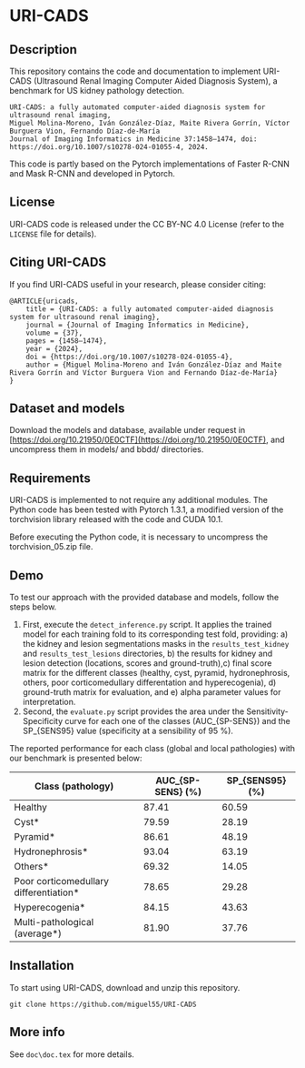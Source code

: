 # URI-CADS

## Description
This repository contains the code and documentation to implement URI-CADS (Ultrasound Renal Imaging Computer Aided Diagnosis System), a benchmark for US kidney pathology detection. 

```
URI-CADS: a fully automated computer-aided diagnosis system for ultrasound renal imaging,
Miguel Molina-Moreno, Iván González-Díaz, Maite Rivera Gorrín, Víctor Burguera Vion, Fernando Díaz-de-María
Journal of Imaging Informatics in Medicine 37:1458–1474, doi: https://doi.org/10.1007/s10278-024-01055-4, 2024. 
```

This code is partly based on the Pytorch implementations of Faster R-CNN and Mask R-CNN and developed in Pytorch.

## License

URI-CADS code is released under the CC BY-NC 4.0 License (refer to the `LICENSE` file for details).

## Citing URI-CADS

If you find URI-CADS useful in your research, please consider citing:

	@ARTICLE{uricads,
		title = {URI-CADS: a fully automated computer-aided diagnosis system for ultrasound renal imaging},
		journal = {Journal of Imaging Informatics in Medicine},
		volume = {37},
		pages = {1458–1474},
		year = {2024},
		doi = {https://doi.org/10.1007/s10278-024-01055-4},
		author = {Miguel Molina-Moreno and Iván González-Díaz and Maite Rivera Gorrín and Víctor Burguera Vion and Fernando Díaz-de-María}
	}
  
## Dataset and models

Download the models and database, available under request in [https://doi.org/10.21950/0E0CTF](https://doi.org/10.21950/0E0CTF), and uncompress them in models/ and bbdd/ directories.

## Requirements

URI-CADS is implemented to not require any additional modules. The Python code has been tested with Pytorch 1.3.1, a modified version of the torchvision library released with the code and CUDA 10.1.

Before executing the Python code, it is necessary to uncompress the torchvision_05.zip file.

## Demo

To test our approach with the provided database and models, follow the steps below. 

1. First, execute the `detect_inference.py` script. It applies the trained model for each training fold to its corresponding test fold, providing: a) the kidney and lesion segmentations masks in the `results_test_kidney` and `results_test_lesions` directories, b) the results for kidney and lesion detection (locations, scores and ground-truth),c)  final score matrix for the different classes (healthy, cyst, pyramid, hydronephrosis, others, poor corticomedullary differentation and hyperecogenia), d) ground-truth matrix for evaluation, and e) alpha parameter values for interpretation.
2. Second, the `evaluate.py` script provides the area under the Sensitivity-Specificity curve for each one of the classes (AUC_{SP-SENS}) and the SP_{SENS95} value (specificity at a sensibility of 95 %).

The reported performance for each class (global and local pathologies) with our benchmark is presented below:

| Class (pathology)                      |  AUC_{SP-SENS} (%)  |   SP_{SENS95} (%)  |
|----------------------------------------|---------------------|--------------------|
| Healthy                                |        87.41        |        60.59       |
| Cyst*                                  |        79.59        |        28.19       |
| Pyramid*                               |        86.61        |        48.19       |
| Hydronephrosis*                        |        93.04        |        63.19       |
| Others*                                |        69.32        |        14.05       |
| Poor corticomedullary differentiation* |        78.65        |        29.28       |
| Hyperecogenia*                         |        84.15        |        43.63       |
| Multi-pathological (average*)          |        81.90        |        37.76       |

## Installation

To start using URI-CADS, download and unzip this repository.
```
git clone https://github.com/miguel55/URI-CADS
```

## More info

See `doc\doc.tex` for more details.
